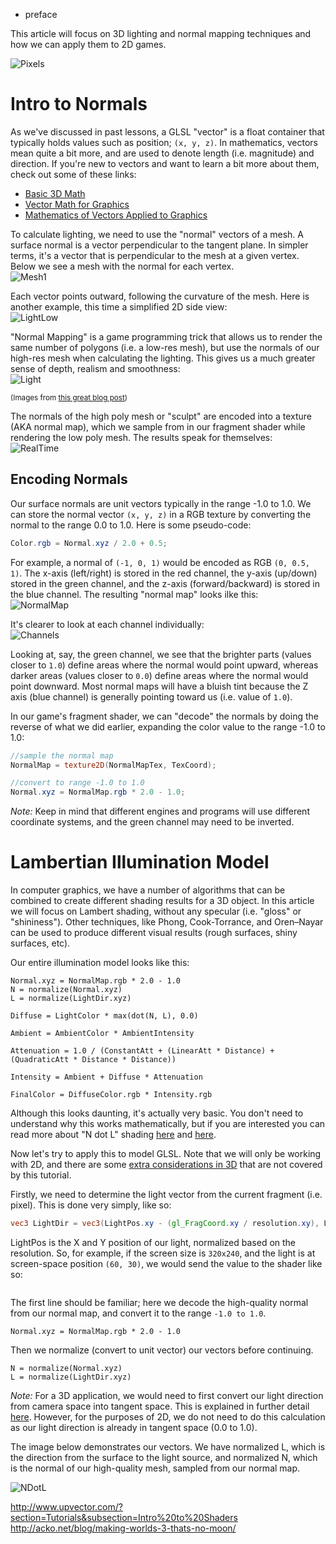 - preface

This article will focus on 3D lighting and normal mapping techniques and how we can apply them to 2D games.

![Pixels](http://i.imgur.com/S6ElW.gif)

# Intro to Normals

As we've discussed in past lessons, a GLSL "vector" is a float container that typically holds values such as position; `(x, y, z)`. In mathematics, vectors mean quite a bit more, and are used to denote length (i.e. magnitude) and direction. If you're new to vectors and want to learn a bit more about them, check out some of these links:

- [Basic 3D Math](http://www.matrix44.net/cms/notes/opengl-3d-graphics/basic-3d-math-vectors)
- [Vector Math for Graphics](http://programmedlessons.org/VectorLessons/index.html)
- [Mathematics of Vectors Applied to Graphics](http://3dgep.com/?p=359)

To calculate lighting, we need to use the "normal" vectors of a mesh. A surface normal is a vector perpendicular to the tangent plane. In simpler terms, it's a vector that is perpendicular to the mesh at a given vertex. Below we see a mesh with the normal for each vertex.  
![Mesh1](http://i.imgur.com/QnfZ4.png)

Each vector points outward, following the curvature of the mesh. Here is another example, this time a simplified 2D side view:  
![LightLow](http://i.imgur.com/MLTGx.png)

"Normal Mapping" is a game programming trick that allows us to render the same number of polygons (i.e. a low-res mesh), but use the normals of our high-res mesh when calculating the lighting. This gives us a much greater sense of depth, realism and smoothness:  
![Light](http://i.imgur.com/5EH9m.png)

<sub>(Images from [this great blog post](http://acko.net/blog/making-worlds-3-thats-no-moon/))</sub>

The normals of the high poly mesh or "sculpt" are encoded into a texture (AKA normal map), which we sample from in our fragment shader while rendering the low poly mesh. The results speak for themselves:  
![RealTime](http://i.imgur.com/17dVa.png)

## Encoding Normals

Our surface normals are unit vectors typically in the range -1.0 to 1.0. We can store the normal vector `(x, y, z)` in a RGB texture by converting the normal to the range 0.0 to 1.0. Here is some pseudo-code:
```glsl
Color.rgb = Normal.xyz / 2.0 + 0.5;
```

For example, a normal of `(-1, 0, 1)` would be encoded as RGB `(0, 0.5, 1)`. The x-axis (left/right) is stored in the red channel, the y-axis (up/down) stored in the green channel, and the z-axis (forward/backward) is stored in the blue channel. The resulting "normal map" looks ilke this:  
![NormalMap](http://i.imgur.com/pgfKp.png)

It's clearer to look at each channel individually:  
![Channels](http://i.imgur.com/ppXbS.png)

Looking at, say, the green channel, we see that the brighter parts (values closer to `1.0`) define areas where the normal would point upward, whereas darker areas (values closer to `0.0`) define areas where the normal would point downward. Most normal maps will have a bluish tint because the Z axis (blue channel) is generally pointing toward us (i.e. value of `1.0`). 

In our game's fragment shader, we can "decode" the normals by doing the reverse of what we did earlier, expanding the color value to the range -1.0 to 1.0:
```glsl
//sample the normal map
NormalMap = texture2D(NormalMapTex, TexCoord);

//convert to range -1.0 to 1.0
Normal.xyz = NormalMap.rgb * 2.0 - 1.0;
```

*Note:* Keep in mind that different engines and programs will use different coordinate systems, and the green channel may need to be inverted.

# Lambertian Illumination Model

In computer graphics, we have a number of algorithms that can be combined to create different shading results for a 3D object. In this article we will focus on Lambert shading, without any specular (i.e. "gloss" or "shininess"). Other techniques, like Phong, Cook-Torrance, and Oren–Nayar can be used to produce different visual results (rough surfaces, shiny surfaces, etc).

Our entire illumination model looks like this:

```
Normal.xyz = NormalMap.rgb * 2.0 - 1.0
N = normalize(Normal.xyz)
L = normalize(LightDir.xyz)

Diffuse = LightColor * max(dot(N, L), 0.0)

Ambient = AmbientColor * AmbientIntensity

Attenuation = 1.0 / (ConstantAtt + (LinearAtt * Distance) + (QuadraticAtt * Distance * Distance)) 

Intensity = Ambient + Diffuse * Attenuation

FinalColor = DiffuseColor.rgb * Intensity.rgb
```

Although this looks daunting, it's actually very basic. You don't need to understand why this works mathematically, but if you are interested you can read more about "N dot L" shading [here](http://www.lighthouse3d.com/tutorials/glsl-core-tutorial/directional-lights/) and [here](http://en.wikipedia.org/wiki/Lambertian_reflectance).

Now let's try to apply this to model GLSL. Note that we will only be working with 2D, and there are some [extra considerations in 3D](http://www.ozone3d.net/tutorials/bump_mapping_p3.php#tangent_space) that are not covered by this tutorial.

Firstly, we need to determine the light vector from the current fragment (i.e. pixel). This is done very simply, like so:

```glsl
vec3 LightDir = vec3(LightPos.xy - (gl_FragCoord.xy / resolution.xy), LightPos.z);
```

LightPos is the X and Y position of our light, normalized based on the resolution. So, for example, if the screen size is `320x240`, and the light is at screen-space position `(60, 30)`, we would send the value to the shader like so:
```java

``` 

The first line should be familiar; here we decode the high-quality normal from our normal map, and convert it to the range `-1.0 to 1.0`. 

```
Normal.xyz = NormalMap.rgb * 2.0 - 1.0
```

Then we normalize (convert to unit vector) our vectors before continuing. 

```
N = normalize(Normal.xyz)
L = normalize(LightDir.xyz)
```

*Note:* For a 3D application, we would need to first convert our light direction from camera space into tangent space. This is explained in further detail [here](http://www.ozone3d.net/tutorials/bump_mapping_p3.php#tangent_space). However, for the purposes of 2D, we do not need to do this calculation as our light direction is already in tangent space (0.0 to 1.0).

The image below demonstrates our vectors. We have normalized L, which is the direction from the surface to the light source, and normalized N, which is the normal of our high-quality mesh, sampled from our normal map.

![NDotL](http://www.lighthouse3d.com/wp-content/uploads/2012/12/lambert.jpg)




http://www.upvector.com/?section=Tutorials&subsection=Intro%20to%20Shaders
http://acko.net/blog/making-worlds-3-thats-no-moon/